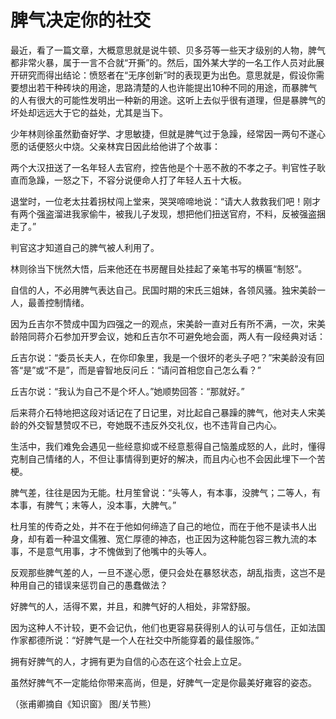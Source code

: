 # 脾气决定你的社交

最近，看了一篇文章，大概意思就是说牛顿、贝多芬等一些天才级别的人物，脾气都非常火暴，属于一言不合就“开撕”的。然后，国外某大学的一名工作人员对此展开研究而得出结论：愤怒者在“无序创新”时的表现更为出色。意思就是，假设你需要想出若干种砖块的用途，思路清楚的人也许能提出10种不同的用途，而暴脾气的人有很大的可能性发明出一种新的用途。这听上去似乎很有道理，但是暴脾气的坏处却远远大于它的益处，尤其是当下。 

少年林则徐虽然勤奋好学、才思敏捷，但就是脾气过于急躁，经常因一两句不遂心愿的话便怒火中烧。父亲林宾日因此给他讲了个故事： 

两个大汉扭送了一名年轻人去官府，控告他是个十恶不赦的不孝之子。判官性子耿直而急躁，一怒之下，不容分说便命人打了年轻人五十大板。 

退堂时，一位老太拄着拐杖闯上堂来，哭哭啼啼地说：“请大人救救我们吧！刚才有两个强盗溜进我家偷牛，被我儿子发现，想把他们扭送官府，不料，反被强盗捆走了。” 

判官这才知道自己的脾气被人利用了。 

林则徐当下恍然大悟，后来他还在书房醒目处挂起了亲笔书写的横匾“制怒”。 

自信的人，不必用脾气表达自己。民国时期的宋氏三姐妹，各领风骚。独宋美龄一人，最善控制情绪。 

因为丘吉尔不赞成中国为四强之一的观点，宋美龄一直对丘有所不满，一次，宋美龄陪同蒋介石参加开罗会议，她和丘吉尔不可避免地会面，两人有一段经典对话： 

丘吉尔说：“委员长夫人，在你印象里，我是一个很坏的老头子吧？”宋美龄没有回答“是”或“不是”，而是睿智地反问丘：“请问首相您自己怎么看？” 

丘吉尔说：“我认为自己不是个坏人。”她顺势回答：“那就好。” 

后来蒋介石特地把这段对话记在了日记里，对比起自己暴躁的脾气，他对夫人宋美龄的外交智慧赞叹不已，夸她既不违反外交礼仪，也不违背自己内心。 

生活中，我们难免会遇见一些经意抑或不经意惹得自己恼羞成怒的人，此时，懂得克制自己情绪的人，不但让事情得到更好的解决，而且内心也不会因此埋下一个苦梗。 

脾气差，往往是因为无能。杜月笙曾说：“头等人，有本事，没脾气；二等人，有本事，有脾气；末等人，没本事，大脾气。” 

杜月笙的传奇之处，并不在于他如何缔造了自己的地位，而在于他不是读书人出身，却有着一种温文儒雅、宽仁厚德的神态，也正因为这种能包容三教九流的本事，不是意气用事，才不愧做到了他嘴中的头等人。 

反观那些脾气差的人，一旦不遂心愿，便只会处在暴怒状态，胡乱指责，这岂不是种用自己的错误来惩罚自己的愚蠢做法？ 

好脾气的人，活得不累，并且，和脾气好的人相处，非常舒服。 

因为这种人不计较，更不会记仇，他们也更容易获得别人的认可与信任，正如法国作家都德所说：“好脾气是一个人在社交中所能穿着的最佳服饰。” 

拥有好脾气的人，才拥有更为自信的心态在这个社会上立足。 

虽然好脾气不一定能给你带来高尚，但是，好脾气一定是你最美好雍容的姿态。 

（张甫卿摘自《知识窗》 图/关节熊）